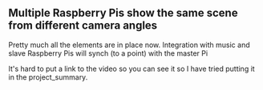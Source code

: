 Multiple Raspberry Pis show the same scene from different camera angles
-----------------------------------------------------------------------

Pretty much all the elements are in place now. Integration with music
and slave Raspberry Pis will synch (to a point) with the master Pi

It's hard to put a link to the video so you can see it so I have tried
putting it in the project_summary. 

